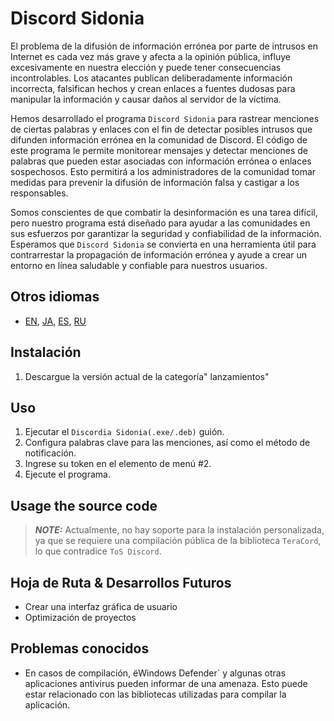 # Discord Sidonia 
El problema de la difusión de información errónea por parte de intrusos en Internet es cada vez más grave y afecta a la opinión pública, influye excesivamente en nuestra elección y puede tener consecuencias incontrolables. Los atacantes publican deliberadamente información incorrecta, falsifican hechos y crean enlaces a fuentes dudosas para manipular la información y causar daños al servidor de la víctima.

Hemos desarrollado el programa `Discord Sidonia` para rastrear menciones de ciertas palabras y enlaces con el fin de detectar posibles intrusos que difunden información errónea en la comunidad de Discord. El código de este programa le permite monitorear mensajes y detectar menciones de palabras que pueden estar asociadas con información errónea o enlaces sospechosos. Esto permitirá a los administradores de la comunidad tomar medidas para prevenir la difusión de información falsa y castigar a los responsables.

Somos conscientes de que combatir la desinformación es una tarea difícil, pero nuestro programa está diseñado para ayudar a las comunidades en sus esfuerzos por garantizar la seguridad y confiabilidad de la información. Esperamos que `Discord Sidonia` se convierta en una herramienta útil para contrarrestar la propagación de información errónea y ayude a crear un entorno en línea saludable y confiable para nuestros usuarios.

## Otros idiomas
- [EN](README.md), [JA](README.ja.md), [ES](README.es.md), [RU](README.ru.md)

## Instalación
1. Descargue la versión actual de la categoría" lanzamientos"

## Uso
1. Ejecutar el `Discordia Sidonia(.exe/.deb)` guión.
2. Configura palabras clave para las menciones, así como el método de notificación.
3. Ingrese su token en el elemento de menú #2.
4. Ejecute el programa.

## Usage the source code
> **_NOTE:_** Actualmente, no hay soporte para la instalación personalizada, ya que se requiere una compilación pública de la biblioteca `TeraCord`, lo que contradice `ToS Discord`.

## Hoja de Ruta & Desarrollos Futuros
- Crear una interfaz gráfica de usuario
- Optimización de proyectos

## Problemas conocidos
- En casos de compilación, ёWindows Defender` y algunas otras aplicaciones antivirus pueden informar de una amenaza. Esto puede estar relacionado con las bibliotecas utilizadas para compilar la aplicación.

